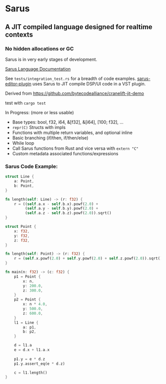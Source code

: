 # Sarus

## A JIT compiled language designed for realtime contexts
### No hidden allocations or GC

Sarus is in very early stages of development.

[Sarus Language Documentation](https://github.com/DGriffin91/Sarus/blob/main/sarus_language_doc.md)

See `tests/integration_test.rs` for a breadth of code examples.
[sarus-editor-plugin](https://github.com/DGriffin91/sarus-editor-plugin) uses Sarus to JIT compile DSP/UI code in a VST plugin.

Derived from https://github.com/bytecodealliance/cranelift-jit-demo

test with `cargo test`

In Progress: (more or less usable)
- Base types: bool, f32, i64, &[f32], &[i64], [100; f32], ...
- `repr(C)` Structs with impls
- Functions with multiple return variables, and optional inline
- Basic branching (if/then, if/then/else)
- While loop   
- Call Sarus functions from Rust and vice versa with `extern "C"`
- Custom metadata associated functions/expressions


### Sarus Code Example:
```rust
struct Line {
    a: Point,
    b: Point,
}

fn length(self: Line) -> (r: f32) {
    r = ((self.a.x - self.b.x).powf(2.0) + 
         (self.a.y - self.b.y).powf(2.0) + 
         (self.a.z - self.b.z).powf(2.0)).sqrt()
}

struct Point {
    x: f32,
    y: f32,
    z: f32,
}

fn length(self: Point) -> (r: f32) {
    r = (self.x.powf(2.0) + self.y.powf(2.0) + self.z.powf(2.0)).sqrt()
}

fn main(n: f32) -> (c: f32) {
    p1 = Point {
        x: n,
        y: 200.0,
        z: 300.0,
    }
    p2 = Point {
        x: n * 4.0,
        y: 500.0,
        z: 600.0,
    }
    l1 = Line {
        a: p1,
        b: p2,
    }

    d = l1.a
    e = d.x + l1.a.x
    
    p1.y = e * d.z
    p1.y.assert_eq(e * d.z)

    c = l1.length()
}
```